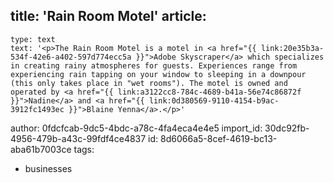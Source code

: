 title: 'Rain Room Motel'
article:
  -
    type: text
    text: '<p>The Rain Room Motel is a motel in <a href="{{ link:20e35b3a-534f-42e6-a402-597d774ecc5a }}">Adobe Skyscraper</a> which specializes in creating rainy atmospheres for guests. Experiences range from experiencing rain tapping on your window to sleeping in a downpour (this only takes place in "wet rooms"). The motel is owned and operated by <a href="{{ link:a3122cc8-784c-4689-b41a-56e74c86872f }}">Nadine</a> and <a href="{{ link:0d380569-9110-4154-b9ac-3912fc1493ec }}">Blaine Yenna</a>.</p>'
author: 0fdcfcab-9dc5-4bdc-a78c-4fa4eca4e4e5
import_id: 30dc92fb-4956-479b-a43c-99fdf4ce4837
id: 8d6066a5-8cef-4619-bc13-aba61b7003ce
tags:
  - businesses

